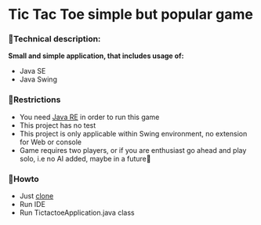 # Tic Tac Toe simple but popular game

### :hammer:Technical description:
**Small and simple application, that includes usage of:**
- Java SE
- Java Swing

### :no_entry_sign:Restrictions
- You need [Java RE](https://www.oracle.com/java/technologies/javase-jre8-downloads.html) in order to run this game
- This project has no test
- This project is only applicable within Swing environment, no extension for Web or console
- Game requires two players, or if you are enthusiast go ahead and play solo, i.e no AI added, maybe in a future:memo:

### :postal_horn:Howto
- Just [clone](https://github.com/ojacomarket/Tic-tac-toe/tree/game)
- Run IDE
- Run TictactoeApplication.java class
